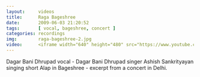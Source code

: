 ```yaml
---
layout:     videos
title:      Raga Bageshree
date:       2009-06-03 21:20:52
tags:       [ vocal, bageshree, concert ]
categories: recordings
img:        raga-bageshree-2.jpg
video:      <iframe width="640" height="480" src="https://www.youtube.com/embed/lkJFZqNFyMU" frameborder="0" allowfullscreen></iframe>
---
```

Dagar Bani Dhrupad vocal - Dagar Bani Dhrupad singer Ashish Sankrityayan singing short Alap in Bageshree - excerpt from a concert in Delhi.
